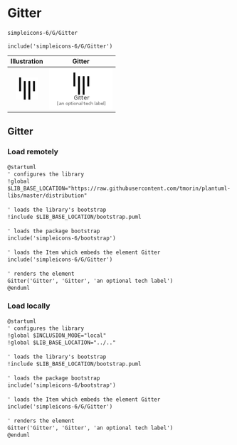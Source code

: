 # Gitter


```text
simpleicons-6/G/Gitter
```

```text
include('simpleicons-6/G/Gitter')
```



| Illustration | Gitter |
| :---: | :---: |
| ![illustration for Illustration](../../simpleicons-6/G/Gitter.png) | ![illustration for Gitter](../../simpleicons-6/G/Gitter.Local.png) |




## Gitter

### Load remotely
```plantuml
@startuml
' configures the library
!global $LIB_BASE_LOCATION="https://raw.githubusercontent.com/tmorin/plantuml-libs/master/distribution"

' loads the library's bootstrap
!include $LIB_BASE_LOCATION/bootstrap.puml

' loads the package bootstrap
include('simpleicons-6/bootstrap')

' loads the Item which embeds the element Gitter
include('simpleicons-6/G/Gitter')

' renders the element
Gitter('Gitter', 'Gitter', 'an optional tech label')
@enduml
```

### Load locally
```plantuml
@startuml
' configures the library
!global $INCLUSION_MODE="local"
!global $LIB_BASE_LOCATION="../.."

' loads the library's bootstrap
!include $LIB_BASE_LOCATION/bootstrap.puml

' loads the package bootstrap
include('simpleicons-6/bootstrap')

' loads the Item which embeds the element Gitter
include('simpleicons-6/G/Gitter')

' renders the element
Gitter('Gitter', 'Gitter', 'an optional tech label')
@enduml
```

